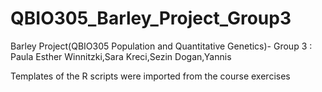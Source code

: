 # QBIO305_Barley_Project_Group3

Barley Project(QBIO305 Population and Quantitative Genetics)- Group 3 : Paula Esther Winnitzki,Sara Kreci,Sezin Dogan,Yannis 

Templates of the R scripts were imported from the course exercises

